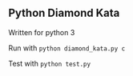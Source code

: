 ## Python Diamond Kata

Written for python 3

Run with `python diamond_kata.py c`

Test with `python test.py`
